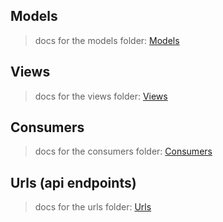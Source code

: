 
## Models

> docs for the models folder: <a href="./models.md">Models</a>




## Views

> docs for the views folder: <a href="./views.md">Views</a>



## Consumers

> docs for the consumers folder: <a href="./consumers.md">Consumers</a>



## Urls (api endpoints)

> docs for the urls folder: <a href="./urls.md">Urls</a>



